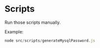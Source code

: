 # Scripts

Run those scripts manually.

Example:

```js
node src/scripts/generateMysqlPassword.js
```
